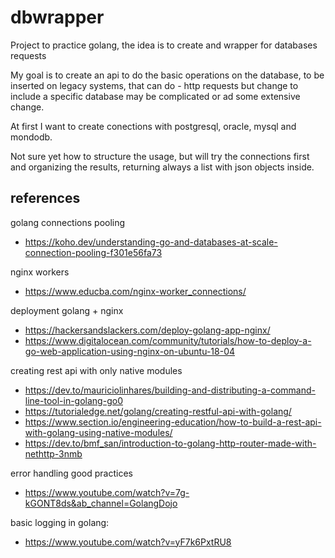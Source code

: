 # dbwrapper
Project to practice golang, the idea is to create and wrapper for databases requests

My goal is to create an api to do the basic operations on the database, to be inserted on legacy systems, that can do - http requests but change to include a specific database may be complicated or ad some extensive change.

At first I want to create conections with postgresql, oracle, mysql and mondodb.

Not sure yet how to structure the usage, but will try the connections first and organizing the results, returning always a list with json objects inside.

## references

golang connections pooling

- https://koho.dev/understanding-go-and-databases-at-scale-connection-pooling-f301e56fa73


nginx workers

- https://www.educba.com/nginx-worker_connections/


deployment golang + nginx

- https://hackersandslackers.com/deploy-golang-app-nginx/
- https://www.digitalocean.com/community/tutorials/how-to-deploy-a-go-web-application-using-nginx-on-ubuntu-18-04


creating rest api with only native modules

- https://dev.to/mauriciolinhares/building-and-distributing-a-command-line-tool-in-golang-go0
- https://tutorialedge.net/golang/creating-restful-api-with-golang/
- https://www.section.io/engineering-education/how-to-build-a-rest-api-with-golang-using-native-modules/
- https://dev.to/bmf_san/introduction-to-golang-http-router-made-with-nethttp-3nmb


error handling good practices

- https://www.youtube.com/watch?v=7g-kGONT8ds&ab_channel=GolangDojo


basic logging in golang:

- https://www.youtube.com/watch?v=yF7k6PxtRU8

